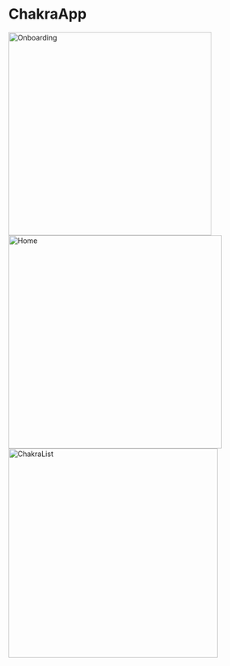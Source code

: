 # ChakraApp
<img width="401" alt="Onboarding" src="https://github.com/sikandarim/ChakraApp/assets/121511084/90db7905-f047-4f7b-b1ce-30c2b65197ba">
<img width="421" alt="Home" src="https://github.com/sikandarim/ChakraApp/assets/121511084/624018eb-90cb-4cc2-a6fb-71d02e01fcbd">
<img width="413" alt="ChakraList" src="https://github.com/sikandarim/ChakraApp/assets/121511084/577570b5-435d-4a36-93c8-07336d2cd063">

